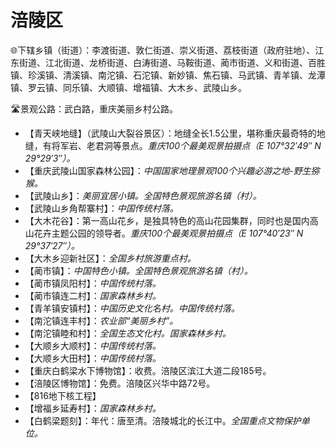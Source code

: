# 涪陵区  
🌐下辖乡镇（街道）：李渡街道、敦仁街道、崇义街道、荔枝街道（政府驻地）、江东街道、江北街道、龙桥街道、白涛街道、马鞍街道、蔺市街道、义和街道、百胜镇、珍溪镇、清溪镇、南沱镇、石沱镇、新妙镇、焦石镇、马武镇、青羊镇、龙潭镇、罗云镇、同乐镇、大顺镇、增福镇、大木乡、武陵山乡。  
  
🛣️景观公路：武白路，重庆美丽乡村公路。  
  
* 【青天峡地缝】（武陵山大裂谷景区）：地缝全长1.5公里，堪称重庆最奇特的地缝，有将军岩、老君洞等景点。*重庆100个最美观景拍摄点（E 107°32′49″ N 29°29′3″）。*
* 【重庆武陵山国家森林公园】：*中国国家地理景观100个兴趣必游之地-野生猕猴。*  
* 【武陵山乡】：*美丽宜居小镇。全国特色景观旅游名镇（村）。*
* 【武陵山乡角帮寨村】：*中国传统村落。*  
* 【大木花谷】：第一高山花乡，是独具特色的高山花园集群，同时也是国内高山花卉主题公园的领导者。*重庆100个最美观景拍摄点（E 107°40′23″ N 29°37′27″）。*
* 【大木乡迎新社区】：*全国乡村旅游重点村。*
* 【蔺市镇】：*中国特色小镇。全国特色景观旅游名镇（村）。*
* 【蔺市镇凤阳村】：*中国传统村落。*
* 【蔺市镇连二村】：*国家森林乡村。*
* 【青羊镇安镇村】：*中国历史文化名村。中国传统村落。*
* 【南沱镇连丰村】：*农业部“美丽乡村”。*
* 【南沱镇睦和村】：*全国生态文化村。国家森林乡村。*
* 【大顺乡大顺村】：*中国传统村落。*
* 【大顺乡大田村】：*中国传统村落。*
* 【重庆白鹤梁水下博物馆】：收费。涪陵区滨江大道二段185号。
* 【涪陵区博物馆】：免费。涪陵区兴华中路72号。
* 【816地下核工程】
* 【增福乡延寿村】：*国家森林乡村。*
* 【白鹤梁题刻】：年代：唐至清。涪陵城北的长江中。*全国重点文物保护单位。*